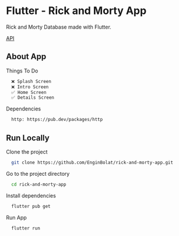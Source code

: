 # Flutter - Rick and Morty App

Rick and Morty Database made with Flutter.

[API](https://rickandmortyapi.com/)

## About App

Things To Do

```bash
  ❌ Splash Screen
  ❌ Intro Screen
  ✅ Home Screen
  ✅ Details Screen
```

Dependencies

```bash
  http: https://pub.dev/packages/http
```

## Run Locally

Clone the project

```bash
  git clone https://github.com/EnginBolat/rick-and-morty-app.git
```

Go to the project directory

```bash
  cd rick-and-morty-app
```

Install dependencies

```bash
  flutter pub get
```

Run App

```bash
  flutter run
```


